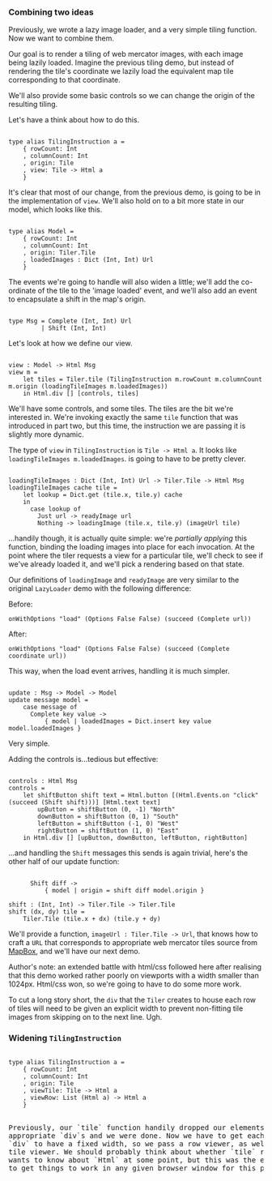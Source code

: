 ### Combining two ideas

Previously, we wrote a lazy image loader, and a very simple tiling
function. Now we want to combine them.

Our goal is to render a tiling of web mercator images, with each image
being lazily loaded. Imagine the previous tiling demo, but instead of
rendering the tile's coordinate we lazily load the equivalent map tile
corresponding to that coordinate.

We'll also provide some basic controls so we can change the origin of
the resulting tiling.

Let's have a think about how to do this.

<pre><code>
type alias TilingInstruction a = 
    { rowCount: Int
    , columnCount: Int
    , origin: Tile
    , view: Tile -> Html a
    }
</code></pre>

It's clear that most of our change, from the previous demo, is going
to be in the implementation of `view`. We'll also hold on to a bit
more state in our model, which looks like this.

<pre><code>
type alias Model = 
    { rowCount: Int
    , columnCount: Int
    , origin: Tiler.Tile
    , loadedImages : Dict (Int, Int) Url
    }
</pre></code>

The events we're going to handle will also widen a little; we'll add
the co-ordinate of the tile to the 'image loaded' event, and we'll
also add an event to encapsulate a shift in the map's origin.

<pre><code>
type Msg = Complete (Int, Int) Url
         | Shift (Int, Int)
</pre></code>

Let's look at how we define our view.

<pre><code>
view : Model -> Html Msg
view m =
    let tiles = Tiler.tile (TilingInstruction m.rowCount m.columnCount m.origin (loadingTileImages m.loadedImages))
    in Html.div [] [controls, tiles]
</code></pre>

We'll have some controls, and some tiles. The tiles are the bit we're
interested in. We're invoking exactly the same `tile` function that
was introduced in part two, but this time, the instruction we are
passing it is slightly more dynamic.

The type of `view` in `TilingInstruction` is `Tile -> Html a`. It
looks like `loadingTileImages m.loadedImages`. is going to have to be
pretty clever.

<pre><code>
loadingTileImages : Dict (Int, Int) Url -> Tiler.Tile -> Html Msg
loadingTileImages cache tile =
    let lookup = Dict.get (tile.x, tile.y) cache
    in 
      case lookup of
        Just url -> readyImage url
        Nothing -> loadingImage (tile.x, tile.y) (imageUrl tile)
</code></pre>

...handily though, it is actually quite simple: we're _partially
applying_ this function, binding the loading images into place for
each invocation. At the point where the tiler requests a view for a
particular tile, we'll check to see if we've already loaded it, and
we'll pick a rendering based on that state.

Our definitions of `loadingImage` and `readyImage` are very similar to
the original `LazyLoader` demo with the following difference:

Before:
<pre><code>onWithOptions "load" (Options False False) (succeed (Complete url))</code></pre>

After:
<pre><code>onWithOptions "load" (Options False False) (succeed (Complete coordinate url))</code></pre>

This way, when the load event arrives, handling it is much simpler.

<pre><code>
update : Msg -> Model -> Model
update message model =
    case message of
      Complete key value ->
          { model | loadedImages = Dict.insert key value model.loadedImages }
</code></pre>

Very simple.

Adding the controls is...tedious but effective:

<pre><code>
controls : Html Msg
controls = 
    let shiftButton shift text = Html.button [(Html.Events.on "click" (succeed (Shift shift)))] [Html.text text]
        upButton = shiftButton (0, -1) "North"
        downButton = shiftButton (0, 1) "South"
        leftButton = shiftButton (-1, 0) "West"
        rightButton = shiftButton (1, 0) "East"
    in Html.div [] [upButton, downButton, leftButton, rightButton]
</code></pre>

...and handling the `Shift` messages this sends is again trivial,
here's the other half of our update function:

<pre><code>
      Shift diff -> 
          { model | origin = shift diff model.origin }

shift : (Int, Int) -> Tiler.Tile -> Tiler.Tile
shift (dx, dy) tile =
    Tiler.Tile (tile.x + dx) (tile.y + dy) 
</code></pre>

We'll provide a function, `imageUrl : Tiler.Tile -> Url`, that knows
how to craft a `URL` that corresponds to appropriate web mercator
tiles source from [MapBox](http://www.mapbox.com), and we'll have our
next demo.

Author's note: an extended battle with html/css followed here after
realising that this demo worked rather poorly on viewports with a
width smaller than 1024px. Html/css won, so we're going to
have to do some more work.

To cut a long story short, the `div` that the `Tiler` creates to house
each row of tiles will need to be given an explicit width to prevent
non-fitting tile images from skipping on to the next line. Ugh.

### Widening `TilingInstruction`

<pre><code>
type alias TilingInstruction a = 
    { rowCount: Int
    , columnCount: Int
    , origin: Tile
    , viewTile: Tile -> Html a
    , viewRow: List (Html a) -> Html a
    }
</code><pre>

Previously, our `tile` function handily dropped our elements into
appropriate `div`s and we were done. Now we have to get each row's
`div` to have a fixed width, so we pass a row viewer, as well as a
tile viewer. We should probably think about whether `tile` really
wants to know about `Html` at some point, but this was the easiest way
to get things to work in any given browser window for this post...
